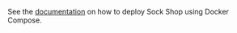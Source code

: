 See the [documentation](https://microservices-demo.github.io/deployment/docker-compose.html) on how to deploy Sock Shop using Docker Compose.

